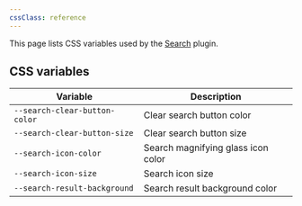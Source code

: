 ```yaml
---
cssClass: reference
---
```


This page lists CSS variables used by the [Search](https://help.obsidian.md/Plugins/Search) plugin.

## CSS variables

| Variable                      | Description                        |
| ----------------------------- | ---------------------------------- |
| `--search-clear-button-color` | Clear search button color          |
| `--search-clear-button-size`  | Clear search button size           |
| `--search-icon-color`         | Search magnifying glass icon color |
| `--search-icon-size`          | Search icon size                   |
| `--search-result-background`  | Search result background color     |
